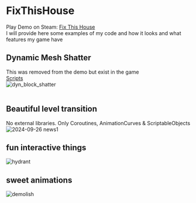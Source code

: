 # FixThisHouse
Play Demo on Steam: [Fix This House](https://store.steampowered.com/app/2996860/Fix_This_House/)<br>
I will provide here some examples of my code and how it looks and what features my game have<br>

## Dynamic Mesh Shatter 
This was removed from the demo but exist in the game<br>
[Scripts](https://github.com/MajestyCorp/FixThisHouse/tree/main/DynamicShatterMesh)<br>
![dyn_block_shatter](https://github.com/user-attachments/assets/2b1132b8-bcd8-4a0a-ba6a-78ca0fef20e0)<br><br>

## Beautiful level transition
No external libraries. Only Coroutines, AnimationCurves & ScriptableObjects<br>
![2024-09-26 news1](https://github.com/user-attachments/assets/1c13de14-2a55-4422-ae91-6cb19cb0c882)

## fun interactive things
![hydrant](https://github.com/user-attachments/assets/5f36e4d1-4c08-45d8-9a69-2c193435527d)

## sweet animations
![demolish](https://github.com/user-attachments/assets/e294502d-80c3-43b2-a459-4506702cfb5e)
